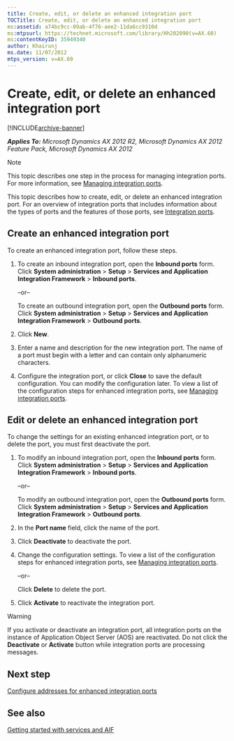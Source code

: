 ```yaml
---
title: Create, edit, or delete an enhanced integration port
TOCTitle: Create, edit, or delete an enhanced integration port
ms:assetid: a74bc9cc-09ab-4f76-aee2-11da6cc9310d
ms:mtpsurl: https://technet.microsoft.com/library/Hh202090(v=AX.60)
ms:contentKeyID: 35949340
author: Khairunj
ms.date: 11/07/2012
mtps_version: v=AX.60
---
```


# Create, edit, or delete an enhanced integration port 


[!INCLUDE[archive-banner](includes/archive-banner.md)]


_**Applies To:** Microsoft Dynamics AX 2012 R2, Microsoft Dynamics AX 2012 Feature Pack, Microsoft Dynamics AX 2012_


> [!NOTE]
> <P>This topic describes one step in the process for managing integration ports. For more information, see <A href="managing-integration-ports.md">Managing integration ports</A>.</P>



This topic describes how to create, edit, or delete an enhanced integration port. For an overview of integration ports that includes information about the types of ports and the features of those ports, see [Integration ports](integration-ports.md).

## Create an enhanced integration port

To create an enhanced integration port, follow these steps.

1.  To create an inbound integration port, open the **Inbound ports** form. Click **System administration** \> **Setup** \> **Services and Application Integration Framework** \> **Inbound ports**.
    
    –or–
    
    To create an outbound integration port, open the **Outbound ports** form. Click **System administration** \> **Setup** \> **Services and Application Integration Framework** \> **Outbound ports**.

2.  Click **New**.

3.  Enter a name and description for the new integration port. The name of a port must begin with a letter and can contain only alphanumeric characters.

4.  Configure the integration port, or click **Close** to save the default configuration. You can modify the configuration later. To view a list of the configuration steps for enhanced integration ports, see [Managing integration ports](managing-integration-ports.md).

## Edit or delete an enhanced integration port

To change the settings for an existing enhanced integration port, or to delete the port, you must first deactivate the port.

1.  To modify an inbound integration port, open the **Inbound ports** form. Click **System administration** \> **Setup** \> **Services and Application Integration Framework** \> **Inbound ports**.
    
    –or–
    
    To modify an outbound integration port, open the **Outbound ports** form. Click **System administration** \> **Setup** \> **Services and Application Integration Framework** \> **Outbound ports**.

2.  In the **Port name** field, click the name of the port.

3.  Click **Deactivate** to deactivate the port.

4.  Change the configuration settings. To view a list of the configuration steps for enhanced integration ports, see [Managing integration ports](managing-integration-ports.md).
    
    –or–
    
    Click **Delete** to delete the port.

5.  Click **Activate** to reactivate the integration port.


> [!WARNING]
> <P>If you activate or deactivate an integration port, all integration ports on the instance of Application Object Server (AOS) are reactivated. Do not click the <STRONG>Deactivate</STRONG> or <STRONG>Activate</STRONG> button while integration ports are processing messages.</P>



## Next step

[Configure addresses for enhanced integration ports](configure-addresses-for-enhanced-integration-ports.md)

## See also

[Getting started with services and AIF](getting-started-with-services-and-aif.md)

